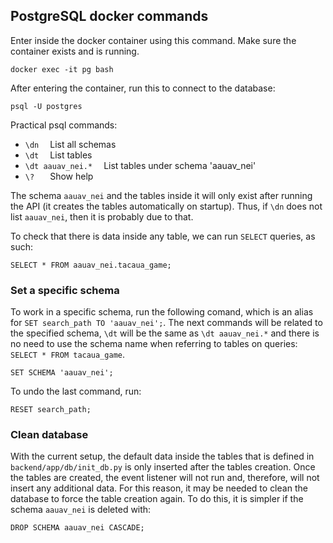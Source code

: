## PostgreSQL docker commands

Enter inside the docker container using this command. Make sure the container exists and is running.
```
docker exec -it pg bash
```

After entering the container, run this to connect to the database:
```
psql -U postgres
```

Practical psql commands:

- `\dn`             &emsp;List all schemas
- `\dt`             &emsp;List tables
- `\dt aauav_nei.*` &emsp;List tables under schema 'aauav_nei'
- `\? `             &emsp;Show help

The schema `aauav_nei` and the tables inside it will only exist after running the API (it creates the tables automatically on startup). Thus, if `\dn` does not list `aauav_nei`, then it is probably due to that.

To check that there is data inside any table, we can run `SELECT` queries, as such:
```
SELECT * FROM aauav_nei.tacaua_game;
```

### Set a specific schema

To work in a specific schema, run the following comand, which is an alias for `SET search_path TO 'aauav_nei';`.
The next commands will be related to the specified schema, `\dt` will be the same as `\dt aauav_nei.*` and there is no need to use the schema name when referring to tables on queries: `SELECT * FROM tacaua_game`.
```
SET SCHEMA 'aauav_nei';
```

To undo the last command, run:
```
RESET search_path;
```

### Clean database

With the current setup, the default data inside the tables that is defined in `backend/app/db/init_db.py` is only inserted after the tables creation. Once the tables are created, the event listener will not run and, therefore, will not insert any additional data. For this reason, it may be needed to clean the database to force the table creation again. To do this, it is simpler if the schema `aauav_nei` is deleted with:

```
DROP SCHEMA aauav_nei CASCADE;
```
